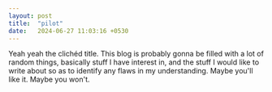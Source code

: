 ```yaml
---
layout: post
title:  "pilot"
date:   2024-06-27 11:03:16 +0530
---
```


Yeah yeah the clichéd title. 
This blog is probably gonna be filled with a lot of random things, basically stuff I have interest in, and the stuff I would like to write about so as to identify any flaws in my understanding. 
Maybe you'll like it. Maybe you won't.